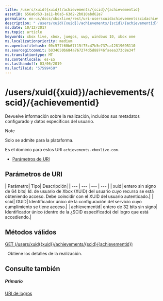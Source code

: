 ```yaml
---
title: /users/xuid({xuid})/achievements/{scid}/{achievementid}
assetID: 656a6d63-1a11-b0a5-63d2-2b010abd62e7
permalink: en-us/docs/xboxlive/rest/uri-usersxuidachievementsscidachievementid.html
description: " /users/xuid({xuid})/achievements/{scid}/{achievementid}"
ms.date: 10/12/2017
ms.topic: article
keywords: xbox live, xbox, juegos, uwp, windows 10, xbox one
ms.localizationpriority: medium
ms.openlocfilehash: 00c577f60b67f15f75c47b5e737ca12819695110
ms.sourcegitcommit: b034650b684a767274d5d88746faeea373c8e34f
ms.translationtype: MT
ms.contentlocale: es-ES
ms.lasthandoff: 03/06/2019
ms.locfileid: "57599450"
---
```

# <a name="usersxuidxuidachievementsscidachievementid"></a>/users/xuid({xuid})/achievements/{scid}/{achievementid}
Devuelve información sobre la realización, incluidos sus metadatos configurado y datos específicos del usuario. 

> [!NOTE] 
> Solo se admite para la plataforma. 

 
Es el dominio para estos URI `achievements.xboxlive.com`.
 
  * [Parámetros de URI](#ID4E2)
 
<a id="ID4E2"></a>

 
## <a name="uri-parameters"></a>Parámetros de URI
 
| Parámetro| Tipo| Descripción| 
| --- | --- | --- | --- | 
| xuid| entero sin signo de 64 bits| Id. de usuario de Xbox (XUID) del usuario cuyo recurso se está obteniendo acceso. Debe coincidir con el XUID del usuario autenticado.| 
| scid| GUID| Identificador único de la configuración del servicio cuyo cumplimiento se tiene acceso.| 
| achievementid| entero de 32 bits sin signo| Identificador único (dentro de la ¿SCID especificado) del logro que está accediendo.| 
  
<a id="ID4EMC"></a>

 
## <a name="valid-methods"></a>Métodos válidos

[GET (/users/xuid({xuid})/achievements/{scid}/{achievementid})](uri-usersxuidachievementsscidachievementidget.md)

&nbsp;&nbsp;Obtiene los detalles de la realización.
 
<a id="ID4EWC"></a>

 
## <a name="see-also"></a>Consulte también
 
<a id="ID4EYC"></a>

 
##### <a name="parent"></a>Primario 

[URI de logros](atoc-reference-achievementsv2.md)

   